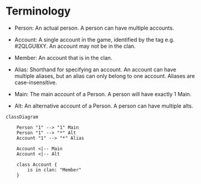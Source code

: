 # Terminology
* Person: An actual person. A person can have multiple accounts.
* Account: A single account in the game, identified by the tag e.g. #2QLGU8XY. An account may not be in the clan.
* Member: An account that is in the clan.

* Alias: Shorthand for specifying an account. An account can have multiple aliases, but an alias can only belong to one account. Aliases are case-insensitive.
* Main: The main account of a Person. A person will have exactly 1 Main.
* Alt: An alternative account of a Person. A person can have multiple alts.

```mermaid
classDiagram

    Person "1" --> "1" Main
    Person "1" --> "*" Alt
    Account "1" --> "*" Alias

    Account <|-- Main
    Account <|-- Alt

    class Account {
        is in clan: "Member"
    }
```